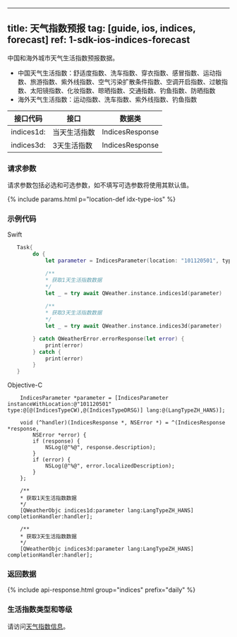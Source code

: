 <!--
 * @Date: 2025-03-06 10:02:06
 * @LastEditors: bolepichi
 * @LastEditTime: 2025-03-14 15:12:51
 * @FilePath: /dev-site/docs/_zh/ios-sdk/indices/ios-indices-forecast.md
-->
---
title: 天气指数预报
tag: [guide, ios, indices, forecast]
ref: 1-sdk-ios-indices-forecast
---

中国和海外城市天气生活指数预报数据。

- 中国天气生活指数：舒适度指数、洗车指数、穿衣指数、感冒指数、运动指数、旅游指数、紫外线指数、空气污染扩散条件指数、空调开启指数、过敏指数、太阳镜指数、化妆指数、晾晒指数、交通指数、钓鱼指数、防晒指数
- 海外天气生活指数：运动指数、洗车指数、紫外线指数、钓鱼指数

| 接口代码    | 接口         | 数据类           |
| ---------- | ------------ | --------------- |
| indices1d: | 当天生活指数   | IndicesResponse |
| indices3d: | 3天生活指数    | IndicesResponse |

### 请求参数

请求参数包括必选和可选参数，如不填写可选参数将使用其默认值。

{% include params.html p="location-def idx-type-ios" %}

### 示例代码

Swift

```swift
   Task{
        do {
            let parameter = IndicesParameter(location: "101120501", type: [.CW,.DRSG])

            /**
            * 获取1天生活指数数据
            */
            let _ = try await QWeather.instance.indices1d(parameter)
            
            /**
            * 获取3天生活指数数据
            */
            let _ = try await QWeather.instance.indices3d(parameter)

        } catch QWeatherError.errorResponse(let error) {
            print(error)
        } catch {
            print(error)
        }
   }
```

Objective-C

```objc
    IndicesParameter *parameter = [IndicesParameter instanceWithLocation:@"101120501" type:@[@(IndicesTypeCW),@(IndicesTypeDRSG)] lang:@(LangTypeZH_HANS)];

    void (^handler)(IndicesResponse *, NSError *) = ^(IndicesResponse *response,
        NSError *error) {
        if (response) {
            NSLog(@"%@", response.description);
        }
        if (error) {
            NSLog(@"%@", error.localizedDescription);
        }
    };
    
    /**
    * 获取1天生活指数数据
    */
    [QWeatherObjc indices1d:parameter lang:LangTypeZH_HANS] completionHandler:handler];

    /**
    * 获取3天生活指数数据
    */
    [QWeatherObjc indices3d:parameter lang:LangTypeZH_HANS] completionHandler:handler];
```

### 返回数据

{% include api-response.html group="indices" prefix="daily" %}

### 生活指数类型和等级

请访问[天气指数信息](/docs/resource/indices-info/)。

